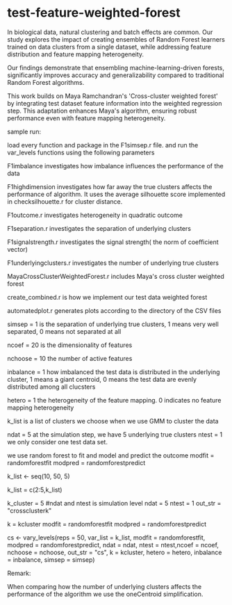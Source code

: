 # test-feature-weighted-forest

In biological data, natural clustering and batch effects are common. Our study explores the impact of creating ensembles of Random Forest learners trained on data clusters from a single dataset, while addressing feature distribution and feature mapping heterogeneity.

Our findings demonstrate that ensembling machine-learning-driven forests, significantly improves accuracy and generalizability compared to traditional Random Forest algorithms.

This work builds on Maya Ramchandran's 'Cross-cluster weighted forest' by integrating test dataset feature information into the weighted regression step. This adaptation enhances Maya's algorithm, ensuring robust performance even with feature mapping heterogeneity.



sample run:

load every function and package in the F1simsep.r file. and run the var_levels functions using the following parameters


F1imbalance investigates how imbalance influences the performance of the data

F1highdimension investigates how far away the true clusters affects the performance of algorithm. It uses the average silhouette score implemented in checksilhouette.r for cluster distance. 

F1outcome.r investigates heterogeneity in quadratic outcome 

F1separation.r  investigates the separation of underlying clusters

F1signalstrength.r investigates the signal strength( the norm of coefficient vector)

F1underlyingclusters.r investigates the number of underlying true clusters 

MayaCrossClusterWeightedForest.r 
includes Maya's cross cluster weighted forest 

create_combined.r 
is how we implement our test data weighted forest 

automatedplot.r
generates plots according to the directory of the CSV files 


simsep = 1 
is the separation of underlying true clusters, 1 means very well separated, 0 means not separated at all

ncoef = 20
is the dimensionality of features

nchoose = 10
the number of active features

inbalance = 1
how imbalanced the test data is distributed in the underlying cluster, 1 means a giant centroid, 0 means the test data are evenly distributed among all clucsters

hetero = 1
the heterogeneity of the feature mapping. 0 indicates no feature mapping heterogeneity


k_list
is a list of clusters we choose when we use GMM to cluster the data


ndat = 5
at the simulation step, we have 5 underlying true clusters 
ntest = 1
we only consider one test data set. 

we use random forest to fit and model and predict the outcome
modfit = randomforestfit
modpred =  randomforestpredict




k_list  <- seq(10, 50, 5)

k_list = c(2:5,k_list)


k_cluster = 5
#ndat and ntest is simulation level
ndat = 5
ntest = 1
out_str = "crossclusterk"

k = kcluster
modfit = randomforestfit
modpred =  randomforestpredict


cs <- vary_levels(reps = 50, var_list = k_list, modfit = randomforestfit, modpred
                  = randomforestpredict, ndat = ndat, ntest = ntest,ncoef = ncoef, nchoose = nchoose, out_str = "cs", k = kcluster, hetero = hetero, inbalance = inbalance, simsep = simsep)


Remark:

When comparing how the number of underlying clusters affects the performance of the algorithm we use the oneCentroid simplification.


